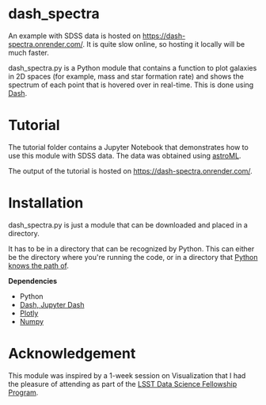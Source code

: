 # dash_spectra

An example with SDSS data is hosted on https://dash-spectra.onrender.com/. It is quite slow online, so hosting it locally will be much faster.

dash_spectra.py is a Python module that contains a function to plot galaxies in 2D spaces (for example, mass and star formation rate) and shows the spectrum of each point that is hovered over in real-time. This is done using [Dash](https://dash.plotly.com/tutorial).

# Tutorial

The tutorial folder contains a Jupyter Notebook that demonstrates how to use this module with SDSS data. The data was obtained using [astroML](https://www.astroml.org/).

The output of the tutorial is hosted on https://dash-spectra.onrender.com/.

# Installation
dash_spectra.py is just a module that can be downloaded and placed in a directory. 

It has to be in a directory that can be recognized by Python. This can either be the directory where you're running the code, or in a directory that [Python knows the path of](https://stackoverflow.com/questions/4383571/importing-files-from-different-folder).

**Dependencies**
- Python
- [Dash, Jupyter Dash](https://dash.plotly.com/installation)
- [Plotly](https://plotly.com/python/getting-started/)
- [Numpy](https://numpy.org/install/)

# Acknowledgement 

This module was inspired by a 1-week session on Visualization that I had the pleasure of attending as part of the [LSST Data Science Fellowship Program](https://www.lsstcorporation.org/lincc/fellowship_program). 